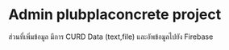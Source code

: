 # Admin plubplaconcrete project

ส่วนที่เพิ่มข้อมูล มีการ CURD Data (text,file) 
และอัพข้อมูลไปยัง Firebase
